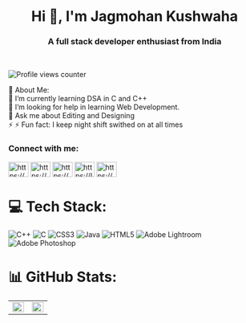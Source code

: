 <h1 align="center">Hi 👋, I'm Jagmohan Kushwaha</h1>
<h3 align="center">A full stack developer enthusiast from India</h3>
<br/>  

![Profile views counter](https://komarev.com/ghpvc/?username=codedevjk&&style=flat-square)    
 
💫 About Me:
<br>🌱 I’m currently learning DSA in C and C++<br>🤝 I’m looking for help in learning Web Development.<br>💬 Ask me about Editing and Designing<br>⚡ ⚡ Fun fact: I keep night shift swithed on at all times 
<br/>  
<h3> Connect with me:</h3>
<p align="left">
<a href="https://www.linkedin.com/in/jagmohan-kushwaha-05a0b422a/" target="blank"><img align="center" src="https://raw.githubusercontent.com/rahuldkjain/github-profile-readme-generator/master/src/images/icons/Social/linked-in-alt.svg" alt="https://www.linkedin.com/in/jagmohan-kushwaha-05a0b422a/" height="30" width="40" /></a>
<a href="https://www.instagram.com/thesmalltownboy_/" target="blank"><img align="center" src="https://raw.githubusercontent.com/rahuldkjain/github-profile-readme-generator/master/src/images/icons/Social/instagram.svg" alt="https://www.instagram.com/thesmalltownboy_/" height="30" width="40" /></a>
<a href="https://www.hackerrank.com/jk_csai_2125?hr_r=1" target="blank"><img align="center" src="https://raw.githubusercontent.com/rahuldkjain/github-profile-readme-generator/master/src/images/icons/Social/hackerrank.svg" alt="https://www.hackerrank.com/jk_csai_2125?hr_r=1" height="30" width="40" /></a>
<a href="https://www.leetcode.com/codedevjk/" target="blank"><img align="center" src="https://raw.githubusercontent.com/rahuldkjain/github-profile-readme-generator/master/src/images/icons/Social/leet-code.svg" alt="https://leetcode.com/codedevjk/" height="30" width="40" /></a>
<a href="https://auth.geeksforgeeks.org/user/https://auth.geeksforgeeks.org/user/codedevjk/" target="blank"><img align="center" src="https://raw.githubusercontent.com/rahuldkjain/github-profile-readme-generator/master/src/images/icons/Social/geeks-for-geeks.svg" alt="https://auth.geeksforgeeks.org/user/codedevjk/" height="30" width="40" /></a>
</p> 

# 💻 Tech Stack:
![C++](https://img.shields.io/badge/c++-%2300599C.svg?style=flat&logo=c%2B%2B&logoColor=white) ![C](https://img.shields.io/badge/c-%2300599C.svg?style=flat&logo=c&logoColor=white) ![CSS3](https://img.shields.io/badge/css3-%231572B6.svg?style=flat&logo=css3&logoColor=white) ![Java](https://img.shields.io/badge/java-%23ED8B00.svg?style=flat&logo=java&logoColor=white) ![HTML5](https://img.shields.io/badge/html5-%23E34F26.svg?style=flat&logo=html5&logoColor=white) ![Adobe Lightroom](https://img.shields.io/badge/Adobe%20Lightroom-31A8FF.svg?style=flat&logo=Adobe%20Lightroom&logoColor=white) ![Adobe Photoshop](https://img.shields.io/badge/adobephotoshop-%2331A8FF.svg?style=flat&logo=adobephotoshop&logoColor=white)
# 📊 GitHub Stats:

<table><tr><td valign="top" width="50%">

<img src="https://github-readme-stats.vercel.app/api?username=codedevjk&show_icons=true&count_private=true&hide_border=true" align="left" style="width: 100%" />

</td><td valign="top" width="50%">

<img src="https://github-readme-stats.vercel.app/api/top-langs/?username=codedevjk&hide_border=true&layout=compact" align="left" style="width: 100%" />

</td></tr></table>  

<br/>  
